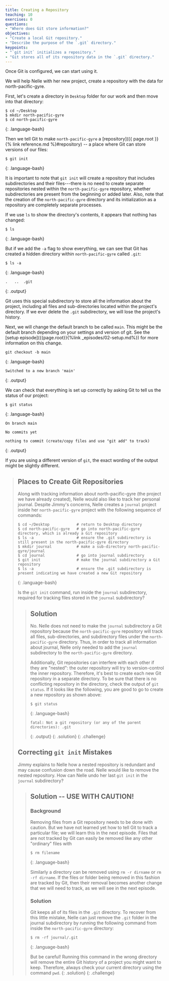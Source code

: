 ```yaml
---
title: Creating a Repository
teaching: 10
exercises: 0
questions:
- "Where does Git store information?"
objectives:
- "Create a local Git repository."
- "Describe the purpose of the `.git` directory."
keypoints:
- "`git init` initializes a repository."
- "Git stores all of its repository data in the `.git` directory."
---
```


Once Git is configured, we can start using it.

We will help Nelle with her new project, create a repository with the data for north-pacific-gyre.

First, let's create a directory in `Desktop` folder for our work and then move into that directory:

~~~
$ cd ~/Desktop
$ mkdir north-pacific-gyre
$ cd north-pacific-gyre
~~~
{: .language-bash}

Then we tell Git to make `north-pacific-gyre` a [repository]({{ page.root }}{% link reference.md %}#repository)
-- a place where Git can store versions of our files:


~~~
$ git init
~~~
{: .language-bash}

It is important to note that `git init` will create a repository that
includes subdirectories and their files---there is no need to create
separate repositories nested within the `north-pacific-gyre` repository, whether
subdirectories are present from the beginning or added later. Also, note
that the creation of the `north-pacific-gyre` directory and its initialization as a
repository are completely separate processes.

If we use `ls` to show the directory's contents,
it appears that nothing has changed:

~~~
$ ls
~~~
{: .language-bash}

But if we add the `-a` flag to show everything,
we can see that Git has created a hidden directory within `north-pacific-gyre` called `.git`:

~~~
$ ls -a
~~~
{: .language-bash}

~~~
.	..	.git
~~~
{: .output}

Git uses this special subdirectory to store all the information about the project, 
including all files and sub-directories located within the project's directory.
If we ever delete the `.git` subdirectory,
we will lose the project's history.

Next, we will change the default branch to be called `main`.
This might be the default branch depending on your settings and version
of git.
See the [setup episode]({{page.root}}{%link _episodes/02-setup.md%}) for more information on this change.

~~~
git checkout -b main
~~~
{: .language-bash}
~~~
Switched to a new branch 'main'
~~~
{: .output}


We can check that everything is set up correctly
by asking Git to tell us the status of our project:

~~~
$ git status
~~~
{: .language-bash}
~~~
On branch main

No commits yet

nothing to commit (create/copy files and use "git add" to track)
~~~
{: .output}

If you are using a different version of `git`, the exact
wording of the output might be slightly different.

> ## Places to Create Git Repositories
>
> Along with tracking information about north-pacific-gyre (the project we have already created),
> Nelle would also like to track her personal journal.
> Despite Jimmy's concerns, Nelle creates a `journal` project inside her `north-pacific-gyre`
> project with the following sequence of commands:
>
> ~~~
> $ cd ~/Desktop            # return to Desktop directory
> $ cd north-pacific-gyre   # go into north-pacific-gyre directory, which is already a Git repository
> $ ls -a                   # ensure the .git subdirectory is still present in the north-pacific-gyre directory
> $ mkdir journal           # make a sub-directory north-pacific-gyre/journal
> $ cd journal              # go into journal subdirectory
> $ git init                # make the journal subdirectory a Git repository
> $ ls -a                   # ensure the .git subdirectory is present indicating we have created a new Git repository
> ~~~
> {: .language-bash}
>
> Is the `git init` command, run inside the `journal` subdirectory, required for
> tracking files stored in the `journal` subdirectory?
>
> > ## Solution
> >
> > No. Nelle does not need to make the `journal` subdirectory a Git repository
> > because the `north-pacific-gyre` repository will track all files, sub-directories, and
> > subdirectory files under the `north-pacific-gyre` directory.  Thus, in order to track
> > all information about journal, Nelle only needed to add the `journal` subdirectory
> > to the `north-pacific-gyre` directory.
> >
> > Additionally, Git repositories can interfere with each other if they are "nested":
> > the outer repository will try to version-control
> > the inner repository. Therefore, it's best to create each new Git
> > repository in a separate directory. To be sure that there is no conflicting
> > repository in the directory, check the output of `git status`. If it looks
> > like the following, you are good to go to create a new repository as shown
> > above:
> >
> > ~~~
> > $ git status
> > ~~~
> > {: .language-bash}
> > ~~~
> > fatal: Not a git repository (or any of the parent directories): .git
> > ~~~
> > {: .output}
> {: .solution}
{: .challenge}
> ## Correcting `git init` Mistakes
> Jimmy explains to Nelle how a nested repository is redundant and may cause confusion
> down the road. Nelle would like to remove the nested repository. How can Nelle undo
> her last `git init` in the `journal` subdirectory?
>
> > ## Solution -- USE WITH CAUTION!
> >
> > ### Background
> > Removing files from a Git repository needs to be done with caution. But we have not learned 
> > yet how to tell Git to track a particular file; we will learn this in the next episode. Files 
> > that are not tracked by Git can easily be removed like any other "ordinary" files with
> > ~~~
> > $ rm filename
> > ~~~
> > {: .language-bash}
> >
> > Similarly a directory can be removed using `rm -r dirname` or `rm -rf dirname`.
> > If the files or folder being removed in this fashion are tracked by Git, then their removal 
> > becomes another change that we will need to track, as we will see in the next episode.
> >
> > ### Solution
> > Git keeps all of its files in the `.git` directory.
> > To recover from this little mistake, Nelle can just remove the `.git`
> > folder in the journal subdirectory by running the following command from inside the `north-pacific-gyre` directory:
> >
> > ~~~
> > $ rm -rf journal/.git
> > ~~~
> > {: .language-bash}
> >
> > But be careful! Running this command in the wrong directory will remove
> > the entire Git history of a project you might want to keep.
> > Therefore, always check your current directory using the command `pwd`.
> {: .solution}
{: .challenge}
